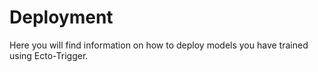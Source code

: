 # Deployment

Here you will find information on how to deploy models you have trained using Ecto-Trigger. 

# 